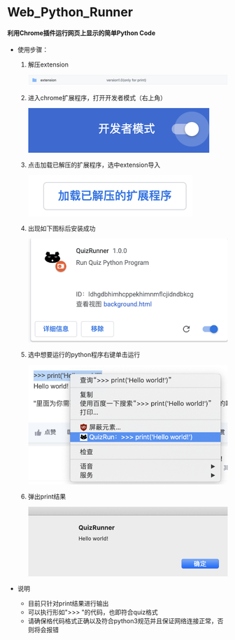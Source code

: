 # Web_Python_Runner
#### 利用Chrome插件运行网页上显示的简单Python Code

+ 使用步骤：

  1. 解压extension

     ![image-20201106231800017](README.assets/image-20201106231800017-4676987.png)

  2. 进入chrome扩展程序，打开开发者模式（右上角）

     ![image-20201106231841766](README.assets/image-20201106231841766.png)

  3. 点击加载已解压的扩展程序，选中extension导入

     ![image-20201106231906669](README.assets/image-20201106231906669-4676998.png)

  4. 出现如下图标后安装成功

     ![image-20201106232003465](README.assets/image-20201106232003465-4677018-4677020.png)

  5. 选中想要运行的python程序右键单击运行

     ![image-20201106232313322](README.assets/image-20201106232313322-4677036.png)

  6. 弹出print结果
  
     ![image-20201106232342808](README.assets/image-20201106232342808.png)

+ 说明
  + 目前只针对print结果进行输出
  + 可以执行形如">>> "的代码，也即符合quiz格式
  + 请确保格代码格式正确以及符合python3规范并且保证网络连接正常，否则将会报错
